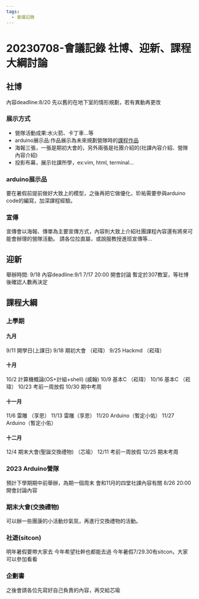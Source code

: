 ```yaml
---
tags:
  - 會議記錄
---
```

# 20230708-會議記錄 社博、迎新、課程大綱討論

## 社博

內容deadline:8/20
先以舊的在地下室的情形規劃，若有異動再更改

### 展示方式

* 營隊活動成果:水火箭、卡丁車...等
* arduino展示品:作品展示為未來規劃營隊時的[課程作品](https://www.youtube.com/watch?v=apVR5Htz0K4)
* 海報三張，一張是期初大會的，另外兩張是社團介紹的(社課內容介紹、營隊內容介紹)
* 投影布幕，展示社課所學，ex:vim, html, terminal...

### arduino展示品

要在暑假前提前做好大致上的模型，之後再把它做優化，玠祐需要參與arduino code的編寫，加深課程經驗。

### 宣傳

宣傳會以海報、傳單為主要宣傳方式，內容則大致上介紹社團課程內容還有將來可能會辦理的營隊活動。
請各位拉直屬，或說服教授進班宣傳等...

## 迎新

舉辦時間: 9/18
內容deadline:9/1
7/17 20:00 開會討論
暫定於307教室，等社博後確認人數再決定

## 課程大綱

### 上學期

#### 九月

9/11 開學日(上課日)
9/18 期初大會 （崧瑋）
9/25 Hackmd （崧瑋）

#### 十月

10/2 計算機概論(OS+計組+shell) (威翰)
10/9 基本C  （崧瑋）
10/16 基本C （崧瑋）
10/23 考前一周放假
10/30 期中考周

#### 十一月

11/6 雷雕 （享恩）
11/13 雷雕（享恩）
11/20 Arduino（暫定小佑）
11/27 Arduino（暫定小佑）

#### 十二月

12/4 期末大會(聖誕交換禮物) （芯瑜）
12/11 考前一周放假
12/25 期末考周

### 2023 Arduino營隊

預計下學期期中前舉辦，為期一個周末
會和11月的四堂社課內容有關
8/26 20:00 開會討論內容

### 期末大會(交換禮物)

可以辦一些團康的小活動炒氣氛，再進行交換禮物的活動。

### 社遊(sitcon)

明年暑假要帶大家去
今年希望社幹也都能去過
今年暑假7/29.30有sitcon，大家可以參加看看

### 企劃書

之後會請各位先寫好自己負責的內容，再交給芯瑜

<!--
## 社團博覽會
**deadline:8/20前**
**可以展示的東西:**
1.水火箭(營隊)
2.氣球卡丁車(營隊)
3.arduino展示(車子?之類的
4.投影布幕
5.用canva做投影海報，大致上內容可以**營隊活動、社團教學**為主 
**報名:** 
方式1 用實體單子讓有意願者手寫資料入社
方式2 用 **QRcode**讓他們加入賴大群
### 海報內容
**第一張:營隊活動內容為主要宣傳**
**第二張:以社團內部教學內容為主**
**第三張:期初大會海報**
海報張貼地點:
1.學校大門
2.社博桌子
### 期初大會(社團營新)
**討論時間:7/17 20:00**
**準備deadline:9/1**
**時間:9/18**
**教室:** 等**9/7或8號**待人數確定後再決定地點(暫定307教室)
### 宣傳方式
1.傳單
2.海報
內容:社團簡介、資訊、課程大綱
班級宣傳
## 社課內容修改
雷雕(用法教學)(兩堂)
arduino課程(至少兩堂)
[arduino素材範例](https://www.youtube.com/watch?v=apVR5Htz0K4)
**可以把雷雕+arduino當成營隊未來教學素材**
### 企劃書
請負責課程的講師寫好課程大綱、核心能力，之後再交給白白。
### arduino展示品
要在暑假先用好大致的草稿，之後再進行作品優化
## 臨時動議
可以增加類似社遊的活動
**暑期社遊:** 今年7/29、30 sitcon
## 寒假營隊準備
營隊討論時間:**8/26 20:00**
-->